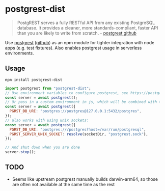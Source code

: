# postgrest-dist

> PostgREST serves a fully RESTful API from any existing PostgreSQL database. It
> provides a cleaner, more standards-compliant, faster API than you are likely
> to write from scratch. -
> [postgrest github](https://github.com/PostgREST/postgrest)

Use [postgrest](http://postgrest.org)
([github](https://github.com/PostgREST/postgrest)) as an npm module for tighter
integration with node apps (e.g. test fixtures). Also enables postgrest usage in
serverless environments.

## Usage

`npm install postgrest-dist`

```javascript
import postgrest from "postgrest-dist";
// Use environment variables to configure postgrest, see https://postgrest.org/en/stable/references/configuration.html
const server = await postgrest();
// Or pass in a custom environment in js, which will be combined with the env of the current process.
const server = await postgrest({
  PGRST_DB_URI: "postgres://postgres@127.0.0.1:5432/postgres",
});
// also works with using unix sockets:
const server = await postgrest({
  PGRST_DB_URI: "postgres:///postgres?host=/var/run/postgresql",
  PGRST_SERVER_UNIX_SOCKET: resolve(socketDir, "postgrest.sock"),
});

// And shut down when you are done
server.stop();
```

## TODO

- Seems like upstream postgrest manually builds darwin-arm64, so those are often
  not available at the same time as the rest
